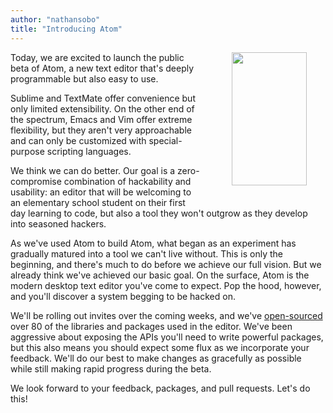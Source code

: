 ```yaml
---
author: "nathansobo"
title: "Introducing Atom"
---
```


<div style="float: right; padding: 0 30px 30px 50px;">
  <img src="/assets/images/posts/welcome-rockets.gif" width="120" height="213" style="display: block;">
</div>

Today, we are excited to launch the public beta of Atom, a new text editor that's deeply programmable but also easy to use.

Sublime and TextMate offer convenience but only limited extensibility. On the other end of the spectrum, Emacs and Vim offer extreme flexibility, but they aren't very approachable and can only be customized with special-purpose scripting languages.

We think we can do better. Our goal is a zero-compromise combination of hackability and usability: an editor that will be welcoming to an elementary school student on their first day learning to code, but also a tool they won't outgrow as they develop into seasoned hackers.

<!--more-->

As we've used Atom to build Atom, what began as an experiment has gradually matured into a tool we can't live without. This is only the beginning, and there's much to do before we achieve our full vision. But we already think we've achieved our basic goal. On the surface, Atom is the modern desktop text editor you've come to expect. Pop the hood, however, and you'll discover a system begging to be hacked on.

We'll be rolling out invites over the coming weeks, and we've [open-sourced](https://github.com/atom) over 80 of the libraries and packages used in the editor. We've been aggressive about exposing the APIs you'll need to write powerful packages, but this also means you should expect some flux as we incorporate your feedback. We'll do our best to make changes as gracefully as possible while still making rapid progress during the beta.

We look forward to your feedback, packages, and pull requests. Let's do this!
